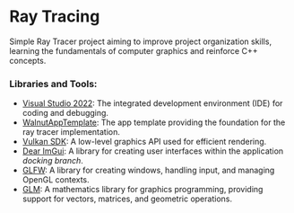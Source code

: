 # Ray Tracing

Simple Ray Tracer project aiming to improve project organization skills, learning the fundamentals of computer graphics and reinforce C++ concepts.

### Libraries and Tools:
- [Visual Studio 2022](https://visualstudio.microsoft.com/): The integrated development environment (IDE) for coding and debugging.
- [WalnutAppTemplate](https://github.com/StudioCherno/WalnutAppTemplate): The app template providing the foundation for the ray tracer implementation.
- [Vulkan SDK](https://vulkan.lunarg.com/sdk/home#windows): A low-level graphics API used for efficient rendering.
- [Dear ImGui](https://github.com/ocornut/imgui/tree/docking): A library for creating user interfaces within the application _docking branch_.
- [GLFW](https://github.com/glfw/glfw): A library for creating windows, handling input, and managing OpenGL contexts.
- [GLM](https://github.com/g-truc/glm): A mathematics library for graphics programming, providing support for vectors, matrices, and geometric operations.

